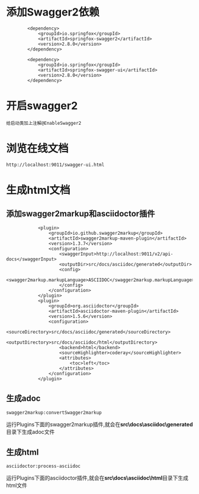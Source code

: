 # 添加Swagger2依赖
```
		<dependency>
			<groupId>io.springfox</groupId>
			<artifactId>springfox-swagger2</artifactId>
			<version>2.8.0</version>
		</dependency>

		<dependency>
			<groupId>io.springfox</groupId>
			<artifactId>springfox-swagger-ui</artifactId>
			<version>2.8.0</version>
		</dependency>
```

# 开启swagger2
```
给启动类加上注解@EnableSwagger2
```

# 浏览在线文档
```
http://localhost:9011/swagger-ui.html
```

# 生成html文档
## 添加swagger2markup和asciidoctor插件
```
			<plugin>
				<groupId>io.github.swagger2markup</groupId>
				<artifactId>swagger2markup-maven-plugin</artifactId>
				<version>1.3.7</version>
				<configuration>
					<swaggerInput>http://localhost:9011/v2/api-docs</swaggerInput>
					<outputDir>src/docs/asciidoc/generated</outputDir>
					<config>
						<swagger2markup.markupLanguage>ASCIIDOC</swagger2markup.markupLanguage>
					</config>
				</configuration>
			</plugin>
			<plugin>
				<groupId>org.asciidoctor</groupId>
				<artifactId>asciidoctor-maven-plugin</artifactId>
				<version>1.5.6</version>
				<configuration>
					<sourceDirectory>src/docs/asciidoc/generated</sourceDirectory>
					<outputDirectory>src/docs/asciidoc/html</outputDirectory>
					<backend>html</backend>
					<sourceHighlighter>coderay</sourceHighlighter>
					<attributes>
						<toc>left</toc>
					</attributes>
				</configuration>
			</plugin>
```

## 生成adoc
```
swagger2markup:convertSwagger2markup
```
运行Plugins下面的swagger2markup插件,就会在**src\docs\asciidoc\generated**目录下生成adoc文件

## 生成html
```
asciidoctor:process-asciidoc
```
运行Plugins下面的asciidoctor插件,就会在**src\docs\asciidoc\html**目录下生成html文件
